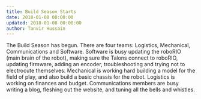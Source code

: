 ```yaml
---
title: Build Season Starts
date: 2018-01-08 00:00:00
updated: 2018-01-08 00:00:00
author: Tanvir Hussain
---
```


The Build Season has begun. There are four teams: Logistics, Mechanical, Communications and Software. Software is busy updating the roboRIO (main brain of the robot), making sure the Talons connect to roboRIO, updating firmware, adding an encoder, troubleshooting and trying not to electrocute themselves. Mechanical is working hard building a model for the field of play, and also build a basic chassis for the robot. Logistics is working on finances and budget. Communications members are busy writing a blog, fleshing out the website, and tuning all the bells and whistles.
